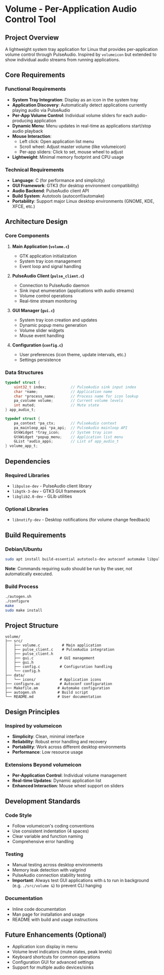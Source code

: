 # Volume - Per-Application Audio Control Tool

## Project Overview

A lightweight system tray application for Linux that provides per-application volume control through PulseAudio. Inspired by `volumeicon` but extended to show individual audio streams from running applications.

## Core Requirements

### Functional Requirements
- **System Tray Integration**: Display as an icon in the system tray
- **Application Discovery**: Automatically detect applications currently playing audio via PulseAudio
- **Per-App Volume Control**: Individual volume sliders for each audio-producing application
- **Dynamic Menu**: Menu updates in real-time as applications start/stop audio playback
- **Mouse Interaction**: 
  - Left click: Open application list menu
  - Scroll wheel: Adjust master volume (like volumeicon)
  - Per-app sliders: Click to set, mouse wheel to adjust
- **Lightweight**: Minimal memory footprint and CPU usage

### Technical Requirements
- **Language**: C (for performance and simplicity)
- **GUI Framework**: GTK3 (for desktop environment compatibility)
- **Audio Backend**: PulseAudio client API
- **Build System**: Autotools (autoconf/automake)
- **Portability**: Support major Linux desktop environments (GNOME, KDE, XFCE, etc.)

## Architecture Design

### Core Components
1. **Main Application (`volume.c`)**
   - GTK application initialization
   - System tray icon management
   - Event loop and signal handling

2. **PulseAudio Client (`pulse_client.c`)**
   - Connection to PulseAudio daemon
   - Sink input enumeration (applications with audio streams)
   - Volume control operations
   - Real-time stream monitoring

3. **GUI Manager (`gui.c`)**
   - System tray icon creation and updates
   - Dynamic popup menu generation
   - Volume slider widgets
   - Mouse event handling

4. **Configuration (`config.c`)**
   - User preferences (icon theme, update intervals, etc.)
   - Settings persistence

### Data Structures
```c
typedef struct {
    uint32_t index;           // PulseAudio sink input index
    char *name;               // Application name
    char *process_name;       // Process name for icon lookup
    pa_cvolume volume;        // Current volume levels
    int muted;                // Mute state
} app_audio_t;

typedef struct {
    pa_context *pa_ctx;       // PulseAudio context
    pa_mainloop_api *pa_api;  // PulseAudio mainloop API
    GtkWidget *tray_icon;     // System tray icon
    GtkWidget *popup_menu;    // Application list menu
    GList *audio_apps;        // List of app_audio_t
} volume_app_t;
```

## Dependencies

### Required Libraries
- `libpulse-dev` - PulseAudio client library
- `libgtk-3-dev` - GTK3 GUI framework
- `libglib2.0-dev` - GLib utilities

### Optional Libraries
- `libnotify-dev` - Desktop notifications (for volume change feedback)

## Build Requirements

### Debian/Ubuntu
```bash
sudo apt install build-essential autotools-dev autoconf automake libpulse-dev libgtk-3-dev libglib2.0-dev pkg-config
```

**Note**: Commands requiring sudo should be run by the user, not automatically executed.

### Build Process
```bash
./autogen.sh
./configure
make
sudo make install
```

## Project Structure
```
volume/
├── src/
│   ├── volume.c          # Main application
│   ├── pulse_client.c    # PulseAudio integration
│   ├── pulse_client.h
│   ├── gui.c            # GUI management
│   ├── gui.h
│   ├── config.c         # Configuration handling
│   └── config.h
├── data/
│   └── icons/           # Application icons
├── configure.ac         # Autoconf configuration
├── Makefile.am         # Automake configuration
├── autogen.sh          # Build script
└── README.md           # User documentation
```

## Design Principles

### Inspired by volumeicon
- **Simplicity**: Clean, minimal interface
- **Reliability**: Robust error handling and recovery
- **Portability**: Work across different desktop environments
- **Performance**: Low resource usage

### Extensions Beyond volumeicon
- **Per-Application Control**: Individual volume management
- **Real-time Updates**: Dynamic application list
- **Enhanced Interaction**: Mouse wheel support on sliders

## Development Standards

### Code Style
- Follow volumeicon's coding conventions
- Use consistent indentation (4 spaces)
- Clear variable and function naming
- Comprehensive error handling

### Testing
- Manual testing across desktop environments
- Memory leak detection with valgrind
- PulseAudio connection stability testing
- **Important**: Always test GUI applications with `&` to run in background (e.g. `./src/volume &`) to prevent CLI hanging

### Documentation
- Inline code documentation
- Man page for installation and usage
- README with build and usage instructions

## Future Enhancements (Optional)
- Application icon display in menu
- Volume level indicators (mute states, peak levels)
- Keyboard shortcuts for common operations
- Configuration GUI for advanced settings
- Support for multiple audio devices/sinks